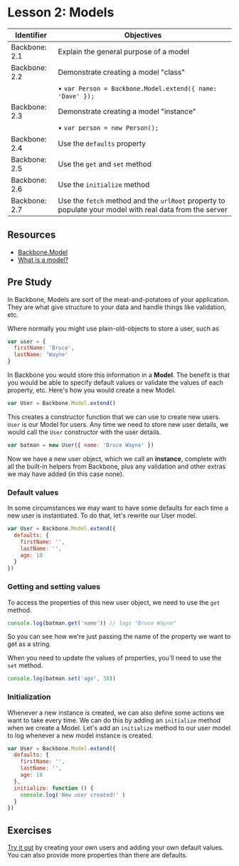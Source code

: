 # Lesson 2: Models

Identifier     | Objectives
---------------|------------
Backbone: 2.1  | Explain the general purpose of a model
Backbone: 2.2  | Demonstrate creating a model "class"
               | &bull; `var Person = Backbone.Model.extend({ name: 'Dave' });`
Backbone: 2.3  | Demonstrate creating a model "instance"
               | &bull; `var person = new Person();`
Backbone: 2.4  | Use the `defaults` property
Backbone: 2.5  | Use the `get` and `set` method
Backbone: 2.6  | Use the `initialize` method
Backbone: 2.7  | Use the `fetch` method and the `urlRoot` property to populate your model with real data from the server

## Resources

- [Backbone.Model](http://backbonejs.org/#Model)
- [What is a model?](http://backbonetutorials.com/what-is-a-model/)

## Pre Study

In Backbone, Models are sort of the meat-and-potatoes of your application. They are what give structure to your data and handle things like validation, etc.

Where normally you might use plain-old-objects to store a user, such as

```js
var user = {
  firstName: 'Bruce',
  lastName: 'Wayne'
}
```

In Backbone you would store this information in a **Model**. The benefit is that you would be able to specify default values or validate the values of each property, etc. Here's how you would create a new Model.

```js
var User = Backbone.Model.extend()
```

This creates a constructor function that we can use to create new users. `User` is our Model for users. Any time we need to store new user details, we would call the `User` constructor with the user details.

```js
var batman = new User({ name: 'Bruce Wayne' })
```

Now we have a new user object, which we call an **instance**, complete with all the built-in helpers from Backbone, plus any validation and other extras we may have added (in this case none).

### Default values

In some circumstances we may want to have some defaults for each time a new user is instantiated. To do that, let's rewrite our User model.

```js
var User = Backbone.Model.extend({
  defaults: {
    firstName: '',
    lastName: '',
    age: 18
  }
})
```

### Getting and setting values

To access the properties of this new user object, we need to use the `get` method.

```js
console.log(batman.get('name')) // logs "Bruce Wayne"
```

So you can see how we're just passing the name of the property we want to get as a string.

When you need to update the values of properties, you'll need to use the `set` method.

```js
console.log(batman.set('age', 38))
```

### Initialization

Whenever a new instance is created, we can also define some actions we want to take every time. We can do this by adding an `initialize` method when we create a Model. Let's add an `initialize` method to our user model to log whenever a new model instance is created.

```js
var User = Backbone.Model.extend({
  defaults: {
    firstName: '',
    lastName: '',
    age: 18
  },
  initialize: function () {
    console.log('New user created!' )
  }
})
```

## Exercises

[Try it out](http://jsbin.com/gohexohace/edit?js,console) by creating your own users and adding your own default values. You can also provide more properties than there are defaults.

